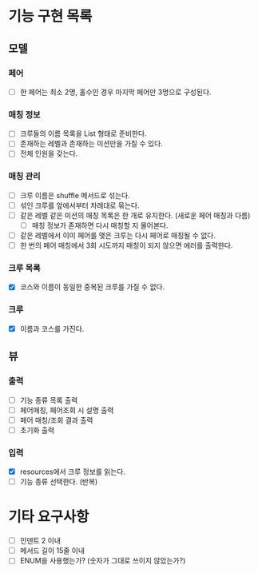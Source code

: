 # 기능 구현 목록

## 모델

### 페어

- [ ] 한 페어는 최소 2명, 홀수인 경우 마지막 페어만 3명으로 구성된다.

### 매칭 정보

- [ ] 크루들의 이름 목록을 List<String> 형태로 준비한다.
- [ ] 존재하는 레벨과 존재하는 미션만을 가질 수 있다.
- [ ] 전체 인원을 갖는다.

### 매칭 관리

- [ ] 크루 이름은 shuffle 메서드로 섞는다.
- [ ] 섞인 크루를 앞에서부터 차례대로 묶는다.
- [ ] 같은 레벨 같은 미션의 매칭 목록은 한 개로 유지한다. (새로운 페어 매칭과 다름)
    - [ ] 매칭 정보가 존재하면 다시 매칭할 지 물어본다.
- [ ] 같은 레벨에서 이미 페어를 맺은 크루는 다시 페어로 매칭될 수 없다.
- [ ] 한 번의 페어 매칭에서 3회 시도까지 매칭이 되지 않으면 에러를 출력한다.

### 크루 목록

- [x] 코스와 이름이 동일한 중복된 크루를 가질 수 없다.

### 크루

- [x] 이름과 코스를 가진다.

## 뷰

### 출력

- [ ] 기능 종류 목록 출력
- [ ] 페어매칭, 페어조회 시 설명 출력
- [ ] 페어 매칭/조회 결과 출력
- [ ] 초기화 출력

### 입력

- [x] resources에서 크루 정보를 읽는다.
- [ ] 기능 종류 선택한다. (반복)

# 기타 요구사항

- [ ] 인덴트 2 이내
- [ ] 메서드 길이 15줄 이내
- [ ] ENUM을 사용했는가? (숫자가 그대로 쓰이지 않았는가?)